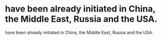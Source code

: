 # have been already initiated in China, the Middle East, Russia and the USA.

have been already initiated in China, the Middle East, Russia and the USA.